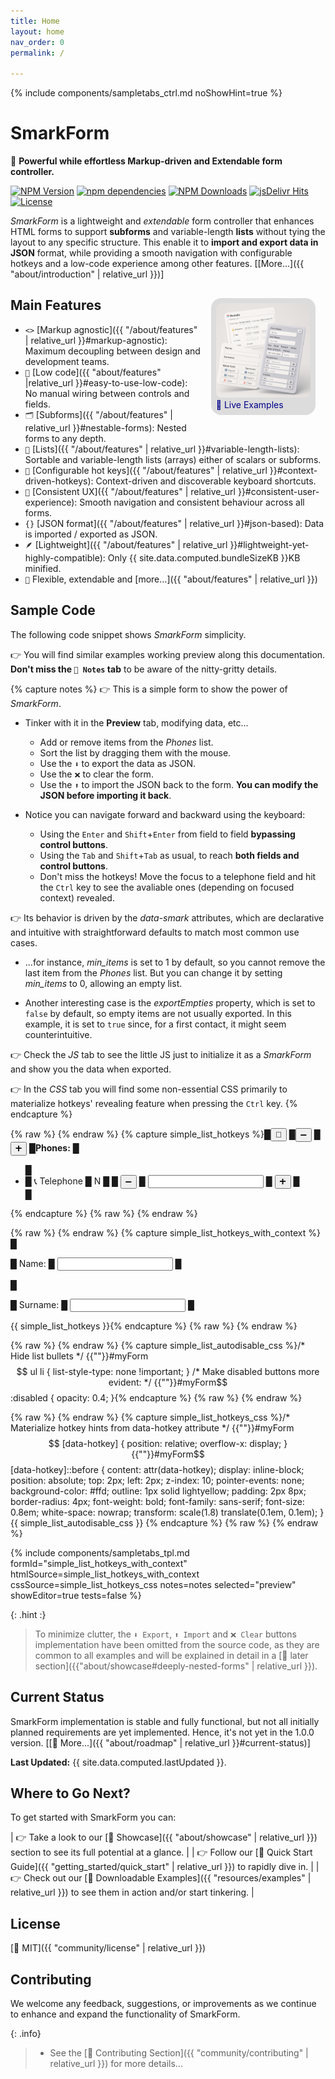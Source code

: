 ```yaml
---
title: Home
layout: home
nav_order: 0
permalink: /

---
```


{% include components/sampletabs_ctrl.md
   noShowHint=true
%}

<style>
.SmarkForm-Hero {
    float:right;
    max-width: 30%;
    margin: 1rem;
    background: gainsboro;
    padding: .5rem;
    border-radius: 1rem;
}
.SmarkForm-Hero img {
    border-radius: .5rem;
}
.SmarkForm-Hero a, a:hover, a:visited, a:active {
    text-decoration: none;
    color: darkblue;
}
.SmarkForm-Hero:hover {
    transform: scale(1.1,1.1) translate(-2.5%, 2.5%);
}
</style>


# SmarkForm



🚀 **Powerful while effortless Markup-driven and Extendable form controller.**

[![NPM Version][npm-image]][npm-url]
[![npm dependencies][dependencies-image]][dependencies-url]
[![NPM Downloads][downloads-image]][downloads-url]
[![jsDelivr Hits][cdnhits-image]][cdnhits-url]
[![License][license-image]][license-url]

*SmarkForm* is a lightweight and *extendable* form controller that enhances
HTML forms to support **subforms** and variable-length **lists** without tying
the layout to any specific structure. This enable it to **import and export
data in JSON** format, while providing a smooth navigation with configurable
hotkeys and a low-code experience among other features.
\[[More...]({{ "about/introduction" | relative_url }})\]


<div class="SmarkForm-Hero">
<a
    href='{{ "resources/examples" | relative_url }}'
    title="Click to see Live Examples..."
>
<picture>
    <source srcset="assets/SmarkForm_hero.webp" type="image/webp">
    <img src="assets/SmarkForm_hero.png" alt="">
</picture>
<br />
🔗 Live Examples
</a>
</div>

## Main Features

  * `<>` [Markup agnostic]({{ "/about/features" | relative_url }}#markup-agnostic):
    Maximum decoupling between design and development teams.
  * `🧩` [Low code]({{ "about/features" |relative_url }}#easy-to-use-low-code): No manual
    wiring between controls and fields.
  * `🗂` [Subforms]({{ "/about/features" | relative_url }}#nestable-forms): Nested
    forms to any depth.
  * `📑` [Lists]({{ "/about/features" | relative_url }}#variable-length-lists):
    Sortable and variable-length lists (arrays) either of scalars or subforms.
  * `🫳` [Configurable hot keys]({{ "/about/features" | relative_url }}#context-driven-hotkeys):
    Context-driven and discoverable keyboard shortcuts.
  * `🫶` [Consistent UX]({{ "/about/features" | relative_url }}#consistent-user-experience):
    Smooth navigation and consistent behaviour across all forms.
  * `{}` [JSON format]({{ "/about/features" | relative_url }}#json-based):
    Data is imported / exported as JSON.
  * `🪶` [Lightweight]({{ "/about/features" | relative_url }}#lightweight-yet-highly-compatible):
    Only {{ site.data.computed.bundleSizeKB }}KB minified.
  * `💪` Flexible, extendable and [more...]({{ "about/features" | relative_url }})


## Sample Code

The following code snippet shows *SmarkForm* simplicity.

👉 You will find similar examples working preview along this documentation.
**Don't miss the `📝 Notes` tab** to be aware of the nitty-gritty details.


{% capture notes %}
👉 This is a simple form to show the power of *SmarkForm*.

  * Tinker with it in the **Preview** tab, modifying data, etc...
    - Add or remove items from the *Phones* list.
    - Sort the list by dragging them with the mouse.
    - Use the `⬇️` to export the data as JSON.
    - Use the `❌` to clear the form.
    - Use the `⬆️` to import the JSON back to the form. **You can modify the
      JSON before importing it back**.

  * Notice you can navigate forward and backward using the keyboard:
    - Using the `Enter` and `Shift`+`Enter` from field to field **bypassing
      control buttons**.
    - Using the `Tab` and `Shift`+`Tab` as usual, to reach **both fields and
      control buttons**.
    - Don't miss the hotkeys! Move the focus to a telephone field and hit the
      `Ctrl` key to see the avaliable ones (depending on focused context)
      revealed.

👉 Its behavior is driven by the *data-smark* attributes, which are declarative
and intuitive with straightforward defaults to match most common use cases.

  * ...for instance, *min_items* is set to 1 by default, so you cannot
     remove the last item from the *Phones* list. But you can change it by
     setting *min_items* to 0, allowing an empty list.

  * Another interesting case is the *exportEmpties* property, which is set to
     `false` by default, so empty items are not usually exported. In this
     example, it is set to `true` since, for a first contact, it might seem
     counterintuitive.

👉 Check the *JS* tab to see the little JS just to initialize it as a
*SmarkForm* and show you the data when exported.

👉 In the *CSS* tab you will find some non-essential CSS primarily to
materialize hotkeys' revealing feature when pressing the `Ctrl` key.
{%  endcapture %}


{% raw %} <!-- simple_list_hotkeys {{{ --> {% endraw %}
{% capture simple_list_hotkeys
%}█<button data-smark='{"action":"removeItem", "context":"phones", "target":"*", "hotkey":"Delete", "preserve_non_empty":true}' title='Remove unused fields'>🧹</button>
█<button data-smark='{"action":"removeItem", "context":"phones", "hotkey":"-", "preserve_non_empty":true}' title='Remove phone number'>➖</button>
█<button data-smark='{"action":"addItem","context":"phones", "hotkey":"+"}' title='Add phone number'>➕ </button>
█<strong data-smark='label'>Phones:</strong>
█<ul data-smark='{"name": "phones", "of": "input", "sortable":true, "max_items":5, "exportEmpties": true}'>
█    <li class="row">
█        <label data-smark>📞 Telephone
█        <span data-smark='{"action":"position"}'>N</span>
█        </label>
█        <button data-smark='{"action":"removeItem", "hotkey":"-"}' title='Remove this phone number'>➖</button>
█        <input type="tel" data-smark>
█        <button data-smark='{"action":"addItem", "hotkey":"+"}' title='Insert phone number'>➕ </button>
█    </li>
█</ul>{%
endcapture %}
{% raw %} <!-- }}} --> {% endraw %}

{% raw %} <!-- simple_list_hotkeys_with_context {{{ --> {% endraw %}
{% capture simple_list_hotkeys_with_context
%}█<p>
█    <label data-smark='{"type": "label"}'>Name:</label>
█    <input name='name' data-smark='{"type": "input"}' />
█</p>
█<p>
█    <label data-smark='{"type": "label"}'>Surname:</label>
█    <input name='surname' data-smark='{"type": "input"}' />
█</p>
{{ simple_list_hotkeys }}{%
endcapture %}
{% raw %} <!-- }}} --> {% endraw %}

{% raw %} <!-- simple_list_autodisable_css {{{ --> {% endraw %}
{% capture simple_list_autodisable_css
%}/* Hide list bullets */
{{""}}#myForm$$ ul li {
    list-style-type: none !important;
}
/* Make disabled buttons more evident: */
{{""}}#myForm$$ :disabled {
    opacity: 0.4;
}{%
endcapture %}
{% raw %} <!-- }}} --> {% endraw %}

{% raw %} <!-- simple_list_hotkeys_css {{{ --> {% endraw %}
{% capture simple_list_hotkeys_css
%}/* Materialize hotkey hints from data-hotkey attribute */
{{""}}#myForm$$ [data-hotkey] {
  position: relative;
  overflow-x: display;
}
{{""}}#myForm$$ [data-hotkey]::before {
  content: attr(data-hotkey);
  display: inline-block;
  position: absolute;
  top: 2px;
  left: 2px;
  z-index: 10;
  pointer-events: none;
  background-color: #ffd;
  outline: 1px solid lightyellow;
  padding: 2px 8px;
  border-radius: 4px;
  font-weight: bold;
  font-family: sans-serif;
  font-size: 0.8em;
  white-space: nowrap;
  transform: scale(1.8) translate(0.1em, 0.1em);
}
{{ simple_list_autodisable_css }}
{% endcapture %}
{% raw %} <!-- }}} --> {% endraw %}

{% include components/sampletabs_tpl.md
    formId="simple_list_hotkeys_with_context"
    htmlSource=simple_list_hotkeys_with_context
    cssSource=simple_list_hotkeys_css
    notes=notes
    selected="preview"
    showEditor=true
    tests=false
%}


{: .hint :}
> To minimize clutter, the `⬇️ Export`, `⬆️ Import` and `❌ Clear` buttons
> implementation have been omitted from the source code, as they are common to
> all examples and will be explained in detail in a
> [🔗 later section]({{"about/showcase#deeply-nested-forms" | relative_url }}).



## Current Status

SmarkForm implementation is stable and fully functional, but not all initially
planned requirements are yet implemented. Hence, it's not yet in the 1.0.0
version. \[[🔗 More...]({{ "about/roadmap" | relative_url }}#current-status)\]

**Last Updated:** {{ site.data.computed.lastUpdated }}.


## Where to Go Next?

To get started with SmarkForm you can:


| 👉 Take a look to our [🔗 Showcase]({{ "about/showcase" | relative_url }}) section to see its full potential at a glance. |
| 👉 Follow our [🔗 Quick Start Guide]({{ "getting_started/quick_start" | relative_url }}) to rapidly dive in. |
| 👉 Check out our [🔗 Downloadable Examples]({{ "resources/examples" | relative_url }}) to see them in action and/or start tinkering. |



## License

[🔗 MIT]({{ "community/license" | relative_url }})


## Contributing

We welcome any feedback, suggestions, or improvements as we continue to enhance
and expand the functionality of SmarkForm.


{: .info}
>   * See the [🔗 Contributing Section]({{ "community/contributing" | relative_url }})
>     for more details...


[npm-image]: https://img.shields.io/npm/v/smarkform.svg
[npm-url]: https://npmjs.org/package/smarkform
[dependencies-image]: https://img.shields.io/badge/dependencies-0-green
[dependencies-url]: https://www.npmjs.com/package/smarkform?activeTab=dependencies
[downloads-image]: https://img.shields.io/npm/dm/smarkform.svg
[downloads-url]: https://npmjs.org/package/smarkform
[cdnhits-image]: https://data.jsdelivr.com/v1/package/npm/smarkform/badge?style=rounded
[cdnhits-url]: https://www.jsdelivr.com/package/npm/smarkform
[license-image]: https://img.shields.io/badge/license-MIT-brightgreen.svg
[license-url]: https://opensource.org/licenses/MIT
